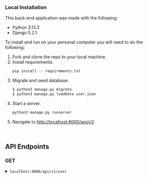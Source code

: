 ### Local Installation

This back-end application was made with the following:

* Python 3.13.3
* Django 5.2.1

To install and run on your personal computer you will need to do the following:

1. Fork and clone the repo to your local machine.
2. Install requirements.
    ```zsh
    pip install -r requirements.txt
    ```
3. Migrate and seed database.
    ```zsh
    $ python3 manage.py migrate
    $ python3 manage.py loaddata user.json
    ```
4. Start a server.
    ```zsh
    python3 manage.py runserver
    ```
5. Navigate to <http://localhost:8000/api/v1/>

<br />

<!-- API ENDPOINTS -->

## API Endpoints
### GET

<details>
<summary> <code>localhost:8000/api/v1/user</code> </summary>

>**Description**
> - Get a list of restaurants.
>
>**Parameters**
> - N/A
>
>**Response**
>#### 200 OK
>
> ```json
> {
>   "data": [
>     {
>       "type": "str",
>       "id": "int",
>       "attributes": 
>         {
>           "name": "str"
>         }
>      },
>      {"..."}
>    ]
> }
>```
>
>#### 404 Not Found
>
>```json
>{
>   "errors": [
>     {
>       "detail": "Not found.",
>       "status": "404",
>       "code": "not_found"
>     }
>    ]
>}
>```
>
>**Notes**
>
> * none... yet

</details>